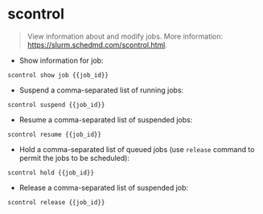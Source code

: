 # scontrol

> View information about and modify jobs.
> More information: <https://slurm.schedmd.com/scontrol.html>.

- Show information for job:

`scontrol show job {{job_id}}`

- Suspend a comma-separated list of running jobs:

`scontrol suspend {{job_id}}`

- Resume a comma-separated list of suspended jobs:

`scontrol resume {{job_id}}`

- Hold a comma-separated list of queued jobs (use `release` command to permit the jobs to be scheduled):

`scontrol hold {{job_id}}`

- Release a comma-separated list of suspended job:

`scontrol release {{job_id}}`
